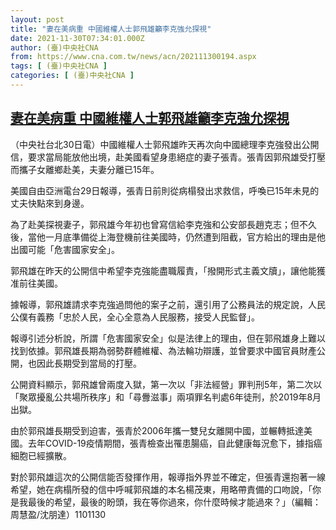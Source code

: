 ```yaml
---
layout: post
title: "妻在美病重 中國維權人士郭飛雄籲李克強允探視"
date: 2021-11-30T07:34:01.000Z
author: (臺)中央社CNA
from: https://www.cna.com.tw/news/acn/202111300194.aspx
tags: [ (臺)中央社CNA ]
categories: [ (臺)中央社CNA ]
---
```

<!--1638257641000-->
[妻在美病重 中國維權人士郭飛雄籲李克強允探視](https://www.cna.com.tw/news/acn/202111300194.aspx)
------

<div>
<div></div><div><p>（中央社台北30日電）中國維權人士郭飛雄昨天再次向中國總理李克強發出公開信，要求當局能放他出境，赴美國看望身患絕症的妻子張青。張青因郭飛雄受打壓而攜子女離鄉赴美，夫妻分離已15年。</p><p>美國自由亞洲電台29日報導，張青日前則從病榻發出求救信，呼喚已15年未見的丈夫快點來到身邊。</p><p>為了赴美探視妻子，郭飛雄今年初也曾寫信給李克強和公安部長趙克志；但不久後，當他一月底準備從上海登機前往美國時，仍然遭到阻截，官方給出的理由是他出國可能「危害國家安全」。</p><p>郭飛雄在昨天的公開信中希望李克強能盡職履責，「撥開形式主義文牘」，讓他能獲准前往美國。</p><p>據報導，郭飛雄請求李克強過問他的案子之前，還引用了公務員法的規定說，人民公僕有義務「忠於人民，全心全意為人民服務，接受人民監督」。</p><p>報導引述分析說，所謂「危害國家安全」似是法律上的理由，但在郭飛雄身上難以找到依據。郭飛雄長期為弱勢群體維權、為法輪功辯護，並曾要求中國官員財產公開，也因此長期受到當局的打壓。</p><p>公開資料顯示，郭飛雄曾兩度入獄，第一次以「非法經營」罪判刑5年，第二次以「聚眾擾亂公共場所秩序」和「尋釁滋事」兩項罪名判處6年徒刑，於2019年8月出獄。</p><p>由於郭飛雄長期受到迫害，張青於2006年攜一雙兒女離開中國，並輾轉抵達美國。去年COVID-19疫情期間，張青檢查出罹患腸癌，自此健康每況愈下，據指癌細胞已經擴散。</p><p>對於郭飛雄這次的公開信能否發揮作用，報導指外界並不確定，但張青還抱著一線希望，她在病榻所發的信中呼喊郭飛雄的本名楊茂東，用略帶責備的口吻說，「你是我最後的希望，最後的盼頭，我在等你過來，你什麼時候才能過來？」（編輯：周慧盈/沈朋達）1101130</p></div>
</div>
